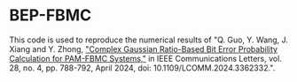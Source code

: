 # BEP-FBMC
This code is used to reproduce the numerical results of "Q. Guo, Y. Wang, J. Xiang and Y. Zhong, ["Complex Gaussian Ratio-Based Bit Error Probability Calculation for PAM-FBMC Systems,"](https://ieeexplore.ieee.org/stamp/stamp.jsp?tp=&arnumber=10422745) in IEEE Communications Letters, vol. 28, no. 4, pp. 788-792, April 2024, doi: 10.1109/LCOMM.2024.3362332.".
